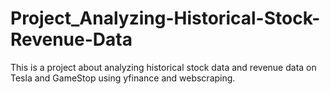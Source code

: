 # Project_Analyzing-Historical-Stock-Revenue-Data
This is a project about analyzing historical stock data and revenue data on Tesla and GameStop using yfinance and webscraping.
